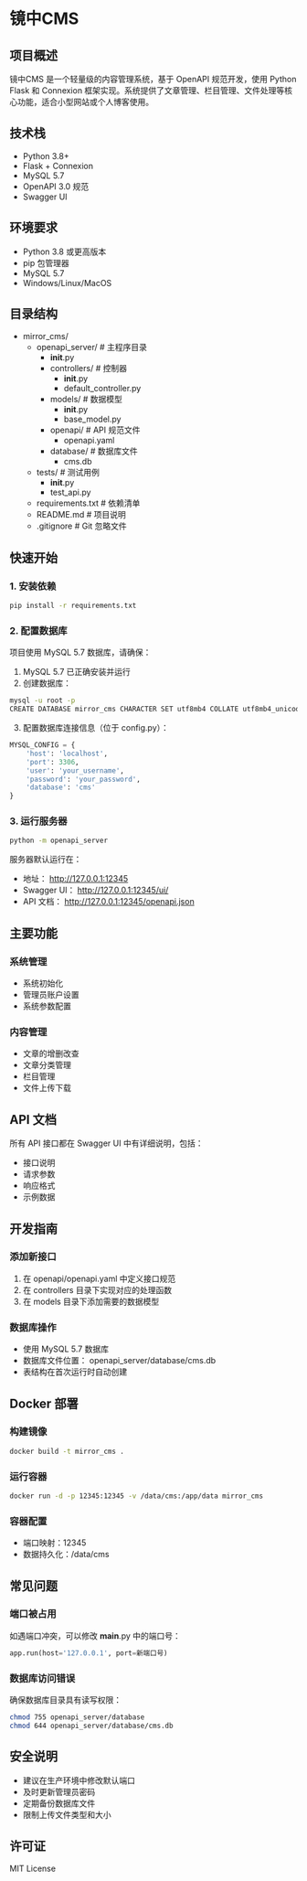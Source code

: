 # 镜中CMS

## 项目概述
镜中CMS 是一个轻量级的内容管理系统，基于 OpenAPI 规范开发，使用 Python Flask 和 Connexion 框架实现。系统提供了文章管理、栏目管理、文件处理等核心功能，适合小型网站或个人博客使用。

## 技术栈
- Python 3.8+
- Flask + Connexion
- MySQL 5.7
- OpenAPI 3.0 规范
- Swagger UI

## 环境要求
- Python 3.8 或更高版本
- pip 包管理器
- MySQL 5.7
- Windows/Linux/MacOS

## 目录结构

- mirror_cms/
  - openapi_server/            # 主程序目录
    - __init__.py
    - controllers/             # 控制器
      - __init__.py
      - default_controller.py
    - models/                  # 数据模型
      - __init__.py
      - base_model.py
    - openapi/                # API 规范文件
      - openapi.yaml
    - database/               # 数据库文件
      - cms.db
  - tests/                    # 测试用例
    - __init__.py
    - test_api.py
  - requirements.txt          # 依赖清单
  - README.md                 # 项目说明
  - .gitignore               # Git 忽略文件

## 快速开始

### 1. 安装依赖
```bash
pip install -r requirements.txt
```
### 2. 配置数据库
项目使用 MySQL 5.7 数据库，请确保：
1. MySQL 5.7 已正确安装并运行
2. 创建数据库：
```bash
mysql -u root -p
CREATE DATABASE mirror_cms CHARACTER SET utf8mb4 COLLATE utf8mb4_unicode_ci;
```
3. 配置数据库连接信息（位于 config.py）：
```python
MYSQL_CONFIG = {
    'host': 'localhost',
    'port': 3306,
    'user': 'your_username',
    'password': 'your_password',
    'database': 'cms'
}
 ```


### 3. 运行服务器
```bash
python -m openapi_server
```
服务器默认运行在：

- 地址： http://127.0.0.1:12345
- Swagger UI： http://127.0.0.1:12345/ui/
- API 文档： http://127.0.0.1:12345/openapi.json

## 主要功能
### 系统管理
- 系统初始化
- 管理员账户设置
- 系统参数配置
### 内容管理
- 文章的增删改查
- 文章分类管理
- 栏目管理
- 文件上传下载
## API 文档
所有 API 接口都在 Swagger UI 中有详细说明，包括：

- 接口说明
- 请求参数
- 响应格式
- 示例数据
## 开发指南
### 添加新接口
1. 在 openapi/openapi.yaml 中定义接口规范
2. 在 controllers 目录下实现对应的处理函数
3. 在 models 目录下添加需要的数据模型
### 数据库操作
- 使用  MySQL 5.7 数据库
- 数据库文件位置： openapi_server/database/cms.db
- 表结构在首次运行时自动创建


## Docker 部署
### 构建镜像
```bash
docker build -t mirror_cms .
 ```

### 运行容器
```bash
docker run -d -p 12345:12345 -v /data/cms:/app/data mirror_cms
 ```


### 容器配置
- 端口映射：12345
- 数据持久化：/data/cms
## 常见问题
### 端口被占用
如遇端口冲突，可以修改 __main__.py 中的端口号：

```python
app.run(host='127.0.0.1', port=新端口号)
 ```


### 数据库访问错误
确保数据库目录具有读写权限：

```bash
chmod 755 openapi_server/database
chmod 644 openapi_server/database/cms.db
 ```


## 安全说明
- 建议在生产环境中修改默认端口
- 及时更新管理员密码
- 定期备份数据库文件
- 限制上传文件类型和大小
## 许可证
MIT License

